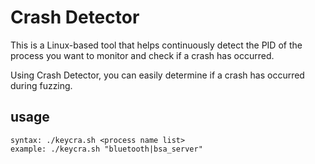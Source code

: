 # Crash Detector
This is a Linux-based tool that helps continuously detect the PID of the process you want to monitor and check if a crash has occurred.

Using Crash Detector, you can easily determine if a crash has occurred during fuzzing.

## usage
```
syntax: ./keycra.sh <process name list>
example: ./keycra.sh "bluetooth|bsa_server"
```
